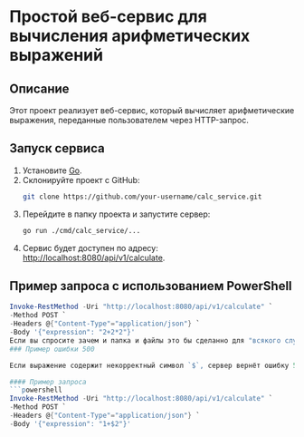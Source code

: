 # Простой веб-сервис для вычисления арифметических выражений

## Описание
Этот проект реализует веб-сервис, который вычисляет арифметические выражения, переданные пользователем через HTTP-запрос.

## Запуск сервиса

1. Установите [Go](https://go.dev/dl/).
2. Склонируйте проект с GitHub:
    ```bash
    git clone https://github.com/your-username/calc_service.git
    ```
3. Перейдите в папку проекта и запустите сервер:
    ```bash
    go run ./cmd/calc_service/...
    ```
4. Сервис будет доступен по адресу: [http://localhost:8080/api/v1/calculate](http://localhost:8080/api/v1/calculate).

## Пример запроса с использованием PowerShell

```powershell
Invoke-RestMethod -Uri "http://localhost:8080/api/v1/calculate" `
-Method POST `
-Headers @{"Content-Type"="application/json"} `
-Body '{"expression": "2+2*2"}'
Если вы спросите зачем и папка и файлы это бы сделанно для "всякого случия" а то может не дай бог что то случится
### Пример ошибки 500

Если выражение содержит некорректный символ `$`, сервер вернёт ошибку 500:

#### Пример запроса
```powershell
Invoke-RestMethod -Uri "http://localhost:8080/api/v1/calculate" `
-Method POST `
-Headers @{"Content-Type"="application/json"} `
-Body '{"expression": "1+$2"}'
